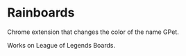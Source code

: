 # Rainboards
Chrome extension that changes the color of the name GPet.

Works on League of Legends Boards.
